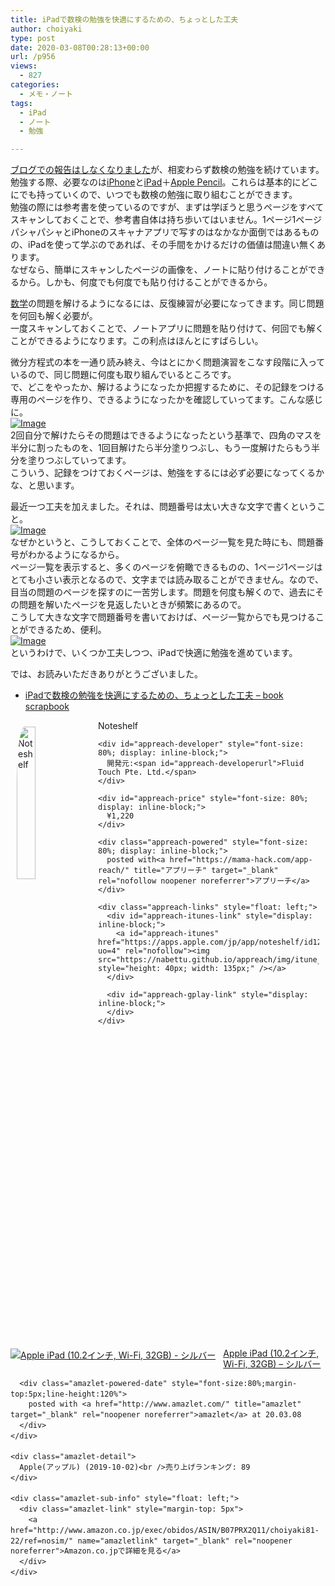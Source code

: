 ```yaml
---
title: iPadで数検の勉強を快適にするための、ちょっとした工夫
author: choiyaki
type: post
date: 2020-03-08T00:28:13+00:00
url: /p956
views:
  - 827
categories:
  - メモ・ノート
tags:
  - iPad
  - ノート
  - 勉強

---
```

<a href="https://choiyaki.com/?p=899" draggable="false">ブログでの報告はしなくなりました</a>が、相変わらず数検の勉強を続けています。  
勉強する際、必要なのは<a href="https://scrapbox.io/choiyaki-hondana/iPhone" draggable="false">iPhone</a>と<a href="https://scrapbox.io/choiyaki-hondana/iPad" draggable="false">iPad</a>＋<a href="https://scrapbox.io/choiyaki-hondana/Apple_Pencil" draggable="false">Apple Pencil</a>。これらは基本的にどこにでも持っていくので、いつでも数検の勉強に取り組むことができます。  
勉強の際には参考書を使っているのですが、まずは学ぼうと思うページをすべてスキャンしておくことで、参考書自体は持ち歩いてはいません。1ページ1ページパシャパシャとiPhoneのスキャナアプリで写すのはなかなか面倒ではあるものの、iPadを使って学ぶのであれば、その手間をかけるだけの価値は間違い無くあります。  
なぜなら、簡単にスキャンしたページの画像を、ノートに貼り付けることができるから。しかも、何度でも何度でも貼り付けることができるから。

[数学][1]の問題を解けるようになるには、反復練習が必要になってきます。同じ問題を何回も解く必要が。  
一度スキャンしておくことで、ノートアプリに問題を貼り付けて、何回でも解くことができるようになります。この利点はほんとにすばらしい。

微分方程式の本を一通り読み終え、今はとにかく問題演習をこなす段階に入っているので、同じ問題に何度も取り組んでいるところです。  
で、どこをやったか、解けるようになったか把握するために、その記録をつける専用のページを作り、できるようになったかを確認していってます。こんな感じに。  
[![Image][2]][3]  
2回自分で解けたらその問題はできるようになったという基準で、四角のマスを半分に割ったものを、1回目解けたら半分塗りつぶし、もう一度解けたらもう半分を塗りつぶしていってます。  
こういう、記録をつけておくページは、勉強をするには必ず必要になってくるかな、と思います。

最近一つ工夫を加えました。それは、問題番号は太い大きな文字で書くということ。  
[![Image][4]][5]  
なぜかというと、こうしておくことで、全体のページ一覧を見た時にも、問題番号がわかるようになるから。  
ページ一覧を表示すると、多くのページを俯瞰できるものの、1ページ1ページはとても小さい表示となるので、文字までは読み取ることができません。なので、目当の問題のページを探すのに一苦労します。問題を何度も解くので、過去にその問題を解いたページを見返したいときが頻繁にあるので。  
こうして大きな文字で問題番号を書いておけば、ページ一覧からでも見つけることができるため、便利。  
[![Image][6]][7]  
というわけで、いくつか工夫しつつ、iPadで快適に勉強を進めています。

では、お読みいただきありがとうございました。

  * [iPadで数検の勉強を快適にするための、ちょっとした工夫 &#8211; book scrapbook][8]

<div id="appreach-box" style="text-align: left;">
  <img src="https://i0.wp.com/is2-ssl.mzstatic.com/image/thumb/Purple114/v4/97/7d/85/977d85a8-0fa0-a4a5-d265-d889ca440902/source/512x512bb.jpg?w=660&#038;ssl=1" alt="Noteshelf" id="appreach-image" style="float: left; margin: 10px; width: 25%; max-width: 120px; border-top-left-radius: 10%; border-top-right-radius: 10%; border-bottom-right-radius: 10%; border-bottom-left-radius: 10%;" data-recalc-dims="1" /></p> 
  
  <div class="appreach-info" style="margin: 10px;">
    <div id="appreach-appname">
      Noteshelf
    </div>
    
    <div id="appreach-developer" style="font-size: 80%; display: inline-block;">
      開発元:<span id="appreach-developerurl">Fluid Touch Pte. Ltd.</span>
    </div>
    
    <div id="appreach-price" style="font-size: 80%; display: inline-block;">
      ¥1,220
    </div>
    
    <div class="appreach-powered" style="font-size: 80%; display: inline-block;">
      posted with<a href="https://mama-hack.com/app-reach/" title="アプリーチ" target="_blank" rel="nofollow noopener noreferrer">アプリーチ</a>
    </div>
    
    <div class="appreach-links" style="float: left;">
      <div id="appreach-itunes-link" style="display: inline-block;">
        <a id="appreach-itunes" href="https://apps.apple.com/jp/app/noteshelf/id1271086060?uo=4" rel="nofollow"><img src="https://nabettu.github.io/appreach/img/itune_ja.svg" style="height: 40px; width: 135px;" /></a>
      </div>
      
      <div id="appreach-gplay-link" style="display: inline-block;">
      </div>
    </div>
  </div>
  
  <div class="appreach-footer" style="margin-bottom: 10px; clear: left;">
  </div>
</div>

<div class="amazlet-box" style="margin-bottom:0px;">
  <div class="amazlet-image" style="float:left;margin:0px 12px 1px 0px;">
    <a href="http://www.amazon.co.jp/exec/obidos/ASIN/B07PRX2Q11/choiyaki81-22/ref=nosim/" name="amazletlink" target="_blank" rel="noopener noreferrer"><img src="https://i2.wp.com/images-fe.ssl-images-amazon.com/images/I/41BNacLh3QL._SL160_.jpg?w=660&#038;ssl=1" alt="Apple iPad (10.2インチ, Wi-Fi, 32GB) - シルバー" style="border: none;" data-recalc-dims="1" /></a>
  </div>
  
  <div class="amazlet-info" style="line-height:120%; margin-bottom: 10px">
    <div class="amazlet-name" style="margin-bottom:10px;line-height:120%">
      <a href="http://www.amazon.co.jp/exec/obidos/ASIN/B07PRX2Q11/choiyaki81-22/ref=nosim/" name="amazletlink" target="_blank" rel="noopener noreferrer">Apple iPad (10.2インチ, Wi-Fi, 32GB) &#8211; シルバー</a></p> 
      
      <div class="amazlet-powered-date" style="font-size:80%;margin-top:5px;line-height:120%">
        posted with <a href="http://www.amazlet.com/" title="amazlet" target="_blank" rel="noopener noreferrer">amazlet</a> at 20.03.08
      </div>
    </div>
    
    <div class="amazlet-detail">
      Apple(アップル) (2019-10-02)<br />売り上げランキング: 89
    </div>
    
    <div class="amazlet-sub-info" style="float: left;">
      <div class="amazlet-link" style="margin-top: 5px">
        <a href="http://www.amazon.co.jp/exec/obidos/ASIN/B07PRX2Q11/choiyaki81-22/ref=nosim/" name="amazletlink" target="_blank" rel="noopener noreferrer">Amazon.co.jpで詳細を見る</a>
      </div>
    </div>
  </div>
  
  <div class="amazlet-footer" style="clear: left">
  </div>
</div>

 [1]: https://scrapbox.io/choiyaki-hondana/%E6%95%B0%E5%AD%A6
 [2]: https://gyazo.com/4e8954c0c70aee7373b00defe702db35/thumb/1000
 [3]: https://gyazo.com/4e8954c0c70aee7373b00defe702db35
 [4]: https://gyazo.com/39fa612763d8df3dd78c95eab1f2fb3f/thumb/1000
 [5]: https://gyazo.com/39fa612763d8df3dd78c95eab1f2fb3f
 [6]: https://gyazo.com/afe45d2469a27dce48b1acabdd09343c/thumb/1000
 [7]: https://gyazo.com/afe45d2469a27dce48b1acabdd09343c
 [8]: https://scrapbox.io/choiyaki-hondana/iPad%E3%81%A7%E6%95%B0%E6%A4%9C%E3%81%AE%E5%8B%89%E5%BC%B7%E3%82%92%E5%BF%AB%E9%81%A9%E3%81%AB%E3%81%99%E3%82%8B%E3%81%9F%E3%82%81%E3%81%AE%E3%80%81%E3%81%A1%E3%82%87%E3%81%A3%E3%81%A8%E3%81%97%E3%81%9F%E5%B7%A5%E5%A4%AB